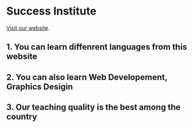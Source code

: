 # Success Institute

[Visit our website](https://success-institute.netlify.app/).



## 1. You can learn diffenrent languages from this website
## 2. You can also learn Web Developement, Graphics Desigin 
## 3. Our teaching quality is the best among the country
